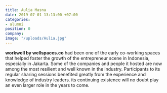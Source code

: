 ```yaml
---
title: Aulia Masna
date: 2019-07-01 13:13:00 +07:00
categories:
- alumni
position: 0
company: 
image: "/uploads/Aulia.jpg"
---
```


**workwell by wellspaces.co** had been one of the early co-working spaces that helped foster the growth of the entrepreneur scene in Indonesia, especially in Jakarta. Some of the companies and people it hosted are now among the most resilient and well known in the industry. Participants to its regular sharing sessions benefited greatly from the experience and knowledge of industry leaders. its continuing existence will no doubt play an even larger role in the years to come.